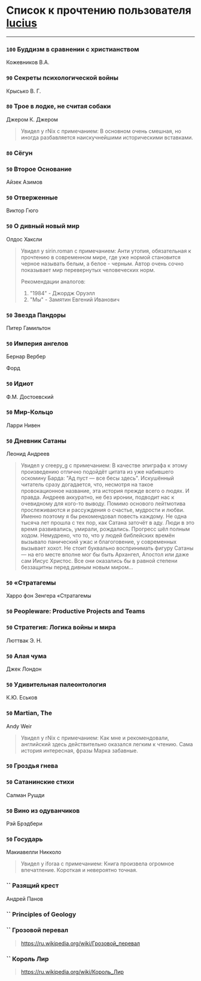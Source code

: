 # Список к прочтению пользователя [lucius](http://gurov.bitbucket.org/)
---

### `100` Буддизм в сравнении с христианством
Кожевников В.А.

### `90` Секреты психологической войны
Крысько В. Г.

### `80` Трое в лодке, не считая собаки
Джером К. Джером
> Увидел у rNix с примечанием: В основном очень смешная, но иногда разбавляется наискучнейшими историческими вставками.

### `80` Сёгун

### `50` Второе Основание
Айзек Азимов

### `50` Отверженные
Виктор Гюго

### `50` О дивный новый мир
Олдос Хаксли
> Увидел у sirin.roman с примечанием: Анти утопия, обязательная к прочтению в современном мире, где уже нормой становится черное называть белым, а белое - черным.
> Автор очень сочно показывает мир перевернутых человеческих норм.
> 
> Рекомендации аналогов: 
> 1) "1984" - Джордж Оруэлл
> 2) "Мы" - Замятин Евгений Иванович

### `50` Звезда Пандоры
Питер Гамильтон

### `50` Империя ангелов
Бернар Вербер

Форд

### `50` Идиот
Ф.М. Достоевский

### `50` Мир-Кольцо
Ларри Нивен

### `50` Дневник Сатаны
Леонид Андреев
> Увидел у creepy_g с примечанием: В качестве эпиграфа к этому произведению отлично подойдёт цитата из уже набившего оскомину Барда: "Ад пуст — все бесы здесь".
> Искушённый читатель сразу догадается, что, несмотря на такое провокационное название, эта история  прежде всего о людях. И правда. Андреев аккуратно, не без иронии, подводит нас к очевидному для кого-то выводу. Помимо основого лейтмотива прослеживаются и рассуждения о счастье, мудрости и любви. Именно поэтому я бы рекомендовал повесть каждому.
> Не одна тысяча лет прошла с тех пор, как Сатана заточёт в аду. Люди в это время развивались, умирали, рождались. Прогресс шёл полным ходом. Немудрено, что то, что у людей библейских времён вызывало панический ужас и благоговение, у современных вызывает хохот. 
> Не стоит буквально воспринимать фигуру Сатаны — на его месте вполне мог бы быть Архангел, Апостол или даже сам Иисус Христос. Все они оказались бы в равной степени беззащитны перед дивным новым миром...

### `50` «Стратагемы
Харро фон Зенгера «Стратагемы

### `50` Peopleware: Productive Projects and Teams

### `50` Стратегия: Логика войны и мира
Люттвак Э. Н.

### `50` Алая чума
Джек Лондон

### `50` Удивительная палеонтология
К.Ю. Еськов

### `50` Martian, The
Andy Weir
> Увидел у rNix с примечанием: Как мне и рекомендовали, английский здесь действительно оказался легким к чтению. 
> Сама история интересная, фразы Марка забавные.

### `50` Гроздья гнева

### `50` Сатанинские стихи
Салман Рушди

### `50` Вино из одуванчиков
Рэй Брэдбери

### `50` Государь
Макиавелли Никколо
> Увидел у iforaa с примечанием: Книга произвела огромное впечатление. Короткая и невероятно точная.

### `` Разящий крест
Андрей Панов

### `` Principles of Geology

### `` Грозовой перевал
> https://ru.wikipedia.org/wiki/Грозовой_перевал

### `` Король Лир
> https://ru.wikipedia.org/wiki/Король_Лир

